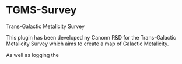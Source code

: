 # TGMS-Survey
Trans-Galactic Metalicity Survey

This plugin has been developed ny Canonn R&D for the Trans-Galactic Metalicity Survey which aims to create a map of Galactic Metalicity. 

As well as logging the 
